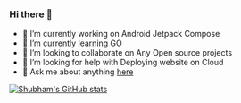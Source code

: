### Hi there 👋

<!--
**FallenHelix/FallenHelix** is a ✨ _special_ ✨ repository because its `README.md` (this file) appears on your GitHub profile.

Here are some ideas to get you started:
-->
- 🔭 I’m currently working on Android Jetpack Compose
- 🌱 I’m currently learning GO
- 👯 I’m looking to collaborate on Any Open source projects
- 🤔 I’m looking for help with Deploying website on Cloud
- 💬 Ask me about anything [here](https://github.com/FallenHelix/FallenHelix/issues)



[![Shubham's GitHub stats](https://github-readme-stats.vercel.app/api?username=FallenHelix&theme=algolia&show_icons=true&count_private=true)](https://github.com/anuraghazra/github-readme-stats)

